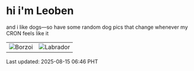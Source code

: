 # hi i'm Leoben

and i like dogs—so have some random dog pics that change whenever my CRON feels like it

|  |  |
|--------|----------|
| ![Borzoi](https://random-dog-vercel.vercel.app/api/random-borzoi?v=1755211610) | ![Labrador](https://random-dog-vercel.vercel.app/api/random-labrador?v=1755211610) |

Last updated: 2025-08-15 06:46 PHT
